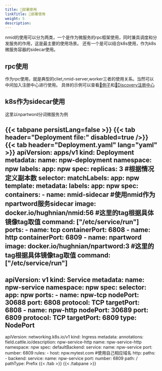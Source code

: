 ```yaml
---
title: 🚂部署使用
linkTitle: 🚂部署使用
weight: 5
description:
---
```


nmid的使用可以分为两类，一个是作为微服务的rpc框架使用，同时兼具调度和分发服务的作用，这是最主要的使用场景。
还有一个是可以结合k8s使用，作为k8s微服务容器的sidecar使用。

## rpc使用  

作为rpc使用，就是典型的cliet,nmid-server,worker三者的使用关系。当然可以中间加入注册中心进行使用。
具体的示例可以查看[🌰例子](/docs/examples)和[📡Discovery注册中心](/docs/discovery)

## k8s作为sidecar使用

这里以npartword分词微服务为例

 {{< tabpane persistLang=false >}}
{{< tab header="Deployment file:" disabled=true />}}
{{< tab header="Deployment.yaml" lang="yaml" >}}
apiVersion: apps/v1
kind: Deployment
metadata:
  name: npw-deployment
  namespace: npw
  labels:
    app: npw
spec:
  replicas: 3 #根据情况定义副本数
  selector:
    matchLabels:
      app: npw
  template:
    metadata:
      labels:
        app: npw
    spec:
      containers:
        - name: nmid-sidecar #使用nmid作为npartword服务sidecar
          image: docker.io/hughnian/nmid:56 #这里的tag根据具体镜像tag取值
          command: ["/etc/service/run"]
          ports:
            - name: tcp
              containerPort: 6808
            - name: http
              containerPort: 6809
        - name: npartword
          image: docker.io/hughnian/npartword:3 #这里的tag根据具体镜像tag取值
          command: ["/etc/service/run"]
---
apiVersion: v1
kind: Service
metadata:
  name: npw-service
  namespace: npw
spec:
  selector:
    app: npw
  ports:
    - name: npw-tcp
      nodePort: 30688
      port: 6808
      protocol: TCP
      targetPort: 6808
    - name: npw-http
      nodePort: 30689
      port: 6809
      protocol: TCP
      targetPort: 6809
  type: NodePort
---
apiVersion: networking.k8s.io/v1
kind: Ingress
metadata:
  annotations:
    field.cattle.io/description: npw-service-http
  name: npw-service-http
  namespace: npw
spec:
  defaultBackend:
    service:
      name: npw-service
      port:
        number: 6809
  rules:
    - host: npw.mytest.com #使用自己相应域名
      http:
        paths:
          - backend:
              service:
                name: npw-service
                port:
                  number: 6809
            path: /
            pathType: Prefix
{{< /tab >}}
    {{< /tabpane >}}